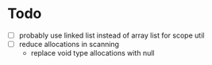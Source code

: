 # Todo

- [ ] probably use linked list instead of array list for scope util
- [ ] reduce allocations in scanning
  - replace void type allocations with null
